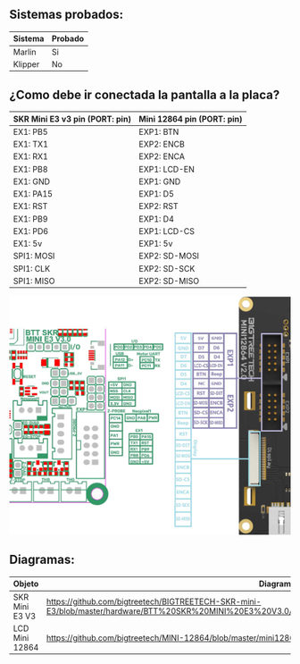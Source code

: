 ## Sistemas probados:
| Sistema | Probado | 
|---------------------------|-------------|
| Marlin | Si |
| Klipper | No |

## ¿Como debe ir conectada la pantalla a la placa?

| SKR Mini E3 v3 pin (PORT: pin) | Mini 12864 pin (PORT: pin) | 
|---------------------------|-------------|
| EX1: PB5 | EXP1: BTN |
| EX1: TX1 | EXP2: ENCB |
| EX1: RX1 |	EXP2: ENCA |
| EX1: PB8 |	EXP1: LCD-EN |
| EX1: GND |	EXP1: GND |
| EX1: PA15 |	EXP1: D5 |
| EX1: RST |	EXP2: RST |
| EX1: PB9	| EXP1: D4|
| EX1: PD6	| EXP1: LCD-CS |
|EX1: 5v |	EXP1: 5v |
|SPI1: MOSI	| EXP2: SD-MOSI
|SPI1: CLK	| EXP2: SD-SCK
|SPI1: MISO	| EXP2: SD-MISO

![SKRMiniLCD](https://github.com/SamuEDL/ET4_SKRMiniE3_LCDMini12864/blob/main/SKR%20Mini%20E3%20V3.0/ConexionSKRYMini.jpg?raw=true)

## Diagramas:
| Objeto | Diagrama | 
|---------------------------|-------------|
| SKR Mini E3 V3 | https://github.com/bigtreetech/BIGTREETECH-SKR-mini-E3/blob/master/hardware/BTT%20SKR%20MINI%20E3%20V3.0/Hardware/BTT%20E3%20SKR%20MINI%20V3.0_PIN.pdf |
| LCD Mini 12864 | https://github.com/bigtreetech/MINI-12864/blob/master/mini12864_v2.0/Hardware/MINI12864%20V2.0-Pin.png |
